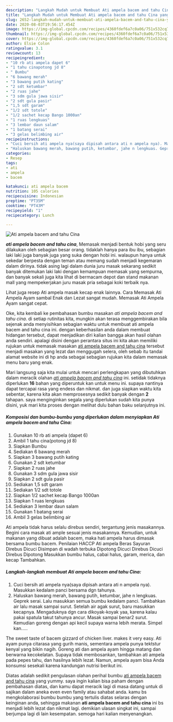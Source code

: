 ```yaml
---
description: "Langkah Mudah untuk Membuat Ati ampela bacem and tahu Cina yang Sempurna"
title: "Langkah Mudah untuk Membuat Ati ampela bacem and tahu Cina yang Sempurna"
slug: 2652-langkah-mudah-untuk-membuat-ati-ampela-bacem-and-tahu-cina-yang-sempurna
date: 2020-08-03T19:56:17.454Z
image: https://img-global.cpcdn.com/recipes/4360fdef6a7c0a06/751x532cq70/ati-ampela-bacem-and-tahu-cina-foto-resep-utama.jpg
thumbnail: https://img-global.cpcdn.com/recipes/4360fdef6a7c0a06/751x532cq70/ati-ampela-bacem-and-tahu-cina-foto-resep-utama.jpg
cover: https://img-global.cpcdn.com/recipes/4360fdef6a7c0a06/751x532cq70/ati-ampela-bacem-and-tahu-cina-foto-resep-utama.jpg
author: Elsie Colon
ratingvalue: 3.1
reviewcount: 13
recipeingredient:
- "10 rb ati ampela dapet 6"
- "1 tahu cinapotong jd 8"
- " Bumbu"
- "6 bawang merah"
- "3 bawang putih kating"
- "2 sdt ketumbar"
- "2 ruas jahe"
- "3 sdm gula jawa sisir"
- "2 sdt gula pasir"
- "1,5 sdt garam"
- "1/2 sdt totole"
- "1/2 sachet kecap Bango 1000an"
- "1 ruas lengkuas"
- "3 lembar daun salam"
- "1 batang serai"
- "3 gelas belimbing air"
recipeinstructions:
- "Cuci bersih ati ampela nya(saya dipisah antara ati n ampela nya). Masukkan kedalam panci bersama dgn tahunya."
- "Haluskan bawang merah, bawang putih, ketumbar, jahe n lengkuas. Geprek serai. Lalu masukkan semua bumbu kedalam panci. Tambahkan air lalu masak sampai surut. Setelah air agak surut, baru masukkan kecapnya. Mengaduknya dgn cara dikoyak-koyak yaa, karena kalau pakai spatula takut tahunya ancur. Masak sampai benar2 surut. Kemudian goreng dengan api kecil supaya warna lebih merata. Simpel kan....."
categories:
- Resep
tags:
- ati
- ampela
- bacem

katakunci: ati ampela bacem 
nutrition: 105 calories
recipecuisine: Indonesian
preptime: "PT35M"
cooktime: "PT43M"
recipeyield: "1"
recipecategory: Lunch

---
```



![Ati ampela bacem and tahu Cina](https://img-global.cpcdn.com/recipes/4360fdef6a7c0a06/751x532cq70/ati-ampela-bacem-and-tahu-cina-foto-resep-utama.jpg)

<b><i>ati ampela bacem and tahu cina</i></b>, Memasak menjadi bentuk hobi yang seru dilakukan oleh sebagian besar orang. tidaklah hanya para ibu ibu, sebagian laki laki juga banyak juga yang suka dengan hobi ini. walaupun hanya untuk sekedar berpesta dengan teman atau memang sudah menjadi kegemaran dalam dirinya. tidak asing lagi dalam dunia juru masak sekarang sedikit banyak ditemukan laki laki dengan kemampuan memasak yang sempurna, dan banyak sekali juga kita lihat di bermacam depot dan stand makanan mall yang mempekerjakan juru masak pria sebagai koki terbaik nya.

Lihat juga resep Ati ampela masak kecap enak lainnya. Cara Memasak Ati Ampela Ayam sambal Enak dan Lezat sangat mudah. Memasak Ati Ampela Ayam sangat cepat.

Oke, kita kembali ke pembahasan bumbu masakan <i>ati ampela bacem and tahu cina</i>. di setiap rutinitas kita, mungkin akan terasa menggembirakan bila sejenak anda menyisihkan sebagian waktu untuk membuat ati ampela bacem and tahu cina ini. dengan keberhasilan anda dalam membuat hidangan tersebut, dapat menjadikan diri kalian bangga akan hasil olahan anda sendiri. apalagi disini dengan perantara situs ini kita akan memiliki rujukan untuk memasak masakan <u>ati ampela bacem and tahu cina</u> tersebut menjadi masakan yang lezat dan menggugah selera, oleh sebab itu tandai alamat website ini di hp anda sebagai sebagian rujukan kita dalam memasak menu baru yang enak.


Mari langsung saja kita mulai untuk mencari perlengkapan yang dibutuhkan dalam meracik olahan <u><i>ati ampela bacem and tahu cina</i></u> ini. setidak tidaknya diperlukan <b>16</b> bahan yang diperuntuk kan untuk menu ini. supaya nantinya dapat tercapai rasa yang endess dan nikmat. dan juga siapkan waktu kita sebentar, karena kita akan memprosesnya sedikit banyak dengan <b>2</b> tahapan. saya menginginkan segala yang diperlukan sudah kita punya disini, yuk mari kita proses dengan melihat dulu bahan baku selanjutnya ini.

<!--inarticleads1-->

##### Komposisi dan bumbu-bumbu yang diperlukan dalam menyiapkan Ati ampela bacem and tahu Cina:

1. Gunakan 10 rb ati ampela (dapet 6)
1. Ambil 1 tahu cina(potong jd 8)
1. Siapkan  Bumbu
1. Sediakan 6 bawang merah
1. Siapkan 3 bawang putih kating
1. Gunakan 2 sdt ketumbar
1. Siapkan 2 ruas jahe
1. Gunakan 3 sdm gula jawa sisir
1. Siapkan 2 sdt gula pasir
1. Sediakan 1,5 sdt garam
1. Sediakan 1/2 sdt totole
1. Siapkan 1/2 sachet kecap Bango 1000an
1. Siapkan 1 ruas lengkuas
1. Sediakan 3 lembar daun salam
1. Gunakan 1 batang serai
1. Ambil 3 gelas belimbing air


Ati ampela tidak harus selalu direbus sendiri, tergantung jenis masakannya. Begini cara masak ati ample sesuai jenis masakannya. Kemudian, untuk makanan yang dibuat adalah bacem, maka hati ampela harus dimasak bersama bumbu bacem. Penilaian HACCP Ati ampela Beras Sayuran Direbus Dicuci Disimpan di wadah terbuka Dipotong Dicuci Direbus Dicuci Direbus Dipotong Masukkan bumbu halus, cabai halus, garam, merica, dan kecap Tambahkan. 

<!--inarticleads2-->

##### Langkah-langkah membuat Ati ampela bacem and tahu Cina:

1. Cuci bersih ati ampela nya(saya dipisah antara ati n ampela nya). Masukkan kedalam panci bersama dgn tahunya.
1. Haluskan bawang merah, bawang putih, ketumbar, jahe n lengkuas. Geprek serai. Lalu masukkan semua bumbu kedalam panci. Tambahkan air lalu masak sampai surut. Setelah air agak surut, baru masukkan kecapnya. Mengaduknya dgn cara dikoyak-koyak yaa, karena kalau pakai spatula takut tahunya ancur. Masak sampai benar2 surut. Kemudian goreng dengan api kecil supaya warna lebih merata. Simpel kan.....


The sweet taste of bacem gizzard of chicken liver. makes it very easy. Ati ayam punya citarasa yang gurih manis, sementara ampela punya tektstur kenyal yang bikin nagih. Goreng ati dan ampela ayam hingga matang dan berwarna kecokelatan. Supaya tidak membosankan, tambahkan ati ampela pada pepes tahu, dan hasilnya lebih lezat. Namun, ampela ayam bisa Anda konsumsi sesekali karena kandungan nutrisi berikut ini. 

Diatas adalah sedikit pengulasan olahan perihal bumbu <u>ati ampela bacem and tahu cina</u> yang yummy. saya ingin kalian bisa paham dengan pembahasan diatas, dan kamu dapat meracik lagi di masa datang untuk di sajikan dalam aneka even even family atau sahabat anda. kamu bs mengkolaborasi bumbu bumbu yang tertulis diatas selaras dengan keinginan anda, sehingga makanan <b>ati ampela bacem and tahu cina</b> ini bs menjadi lebih lezat dan nikmat lagi. demikian ulasan singkat ini, sampai berjumpa lagi di lain kesempatan. semoga hari kalian menyenangkan.
